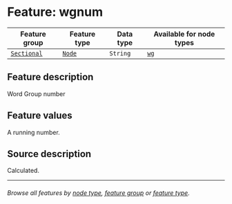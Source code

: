# Feature: wgnum

Feature group | Feature type | Data type | Available for node types
---  | --- | --- | ---
[`Sectional`](featuresbygroup.md#sectional-features) | [`Node`](featuresbyfeaturetype.md#node-features) | `String`  | [`wg`](featuresbynodetype.md#word-group-nodes)

## Feature description 

Word Group number

## Feature values

A running number.

## Source description

Calculated.

---
###### *Browse all features by [node type](featuresbynodetype.md#readme), [feature group](featuresbygroup.md#readme) or [feature type](featuresbyfeaturetype.md#readme).*
